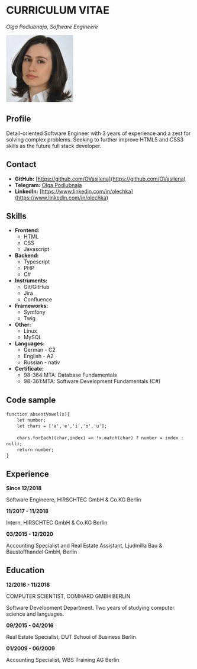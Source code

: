# CURRICULUM VITAE #
*Olga Podlubnaja, Software Engineere*

![CV Olga Podlubnaja](assets/images/profileFoto.png "Olga Podlubnaja")

## Profile ##

Detail-oriented Software Engineer with 3 years of experience and a zest for solving complex problems. Seeking to further improve HTML5 and CSS3 skills as the future full stack developer.

## Contact ##

- **GitHub:** [https://github.com/OVasilena](https://github.com/OVasilena)
- **Telegram:** [Olga Podlubnaja](https://t.me/berlinerin) 
- **LinkedIn:** [https://www.linkedin.com/in/olechka](https://www.linkedin.com/in/olechka)

## Skills ##

- **Frontend:** 
    + HTML
    + CSS
    + Javascript
- **Backend:** 
    + Typescript
    + PHP
    + C#
- **Instruments:** 
    + Git/GitHub
    + Jira
    + Confluence
- **Frameworks:** 
    + Symfony
    + Twig
- **Other:** 
    + Linux
    + MySQL
- **Languages:** 
    + German - C2
    + English - A2
    + Russian - nativ
- **Certificate:** 
    + 98-364:MTA: Database Fundamentals
    + 98-361:MTA: Software Development Fundamentals (C#)

## Code sample ##

```
function absentVowel(x){
    let number;
    let chars = ['a','e','i','o','u'];

    chars.forEach((char,index) => !x.match(char) ? number = index : null);
    return number;
}
```

## Experience ## 

**Since 12/2018**

Software Engineere, HIRSCHTEC GmbH & Co.KG Berlin

**11/2017 - 11/2018**

Intern, HIRSCHTEC GmbH & Co.KG Berlin

**03/2015 - 12/2020**

Accounting Specialist and Real Estate Assistant, Ljudmilla Bau & Baustoffhandel GmbH, Berlin

## Education ##

**12/2016 - 11/2018**

COMPUTER SCIENTIST, COMHARD GMBH BERLIN

Software Development Department. Two years of studying computer science and languages.

**09/2015 - 04/2016**

Real Estate Specialist, DUT School of Business Berlin

**01/2009 - 06/2009**

Accounting Specialist, WBS Training AG Berlin